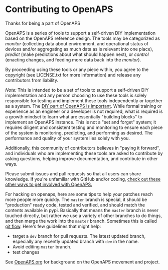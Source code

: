 
# Contributing to OpenAPS

Thanks for being a part of OpenAPS

OpenAPS is a series of tools to support a self-driven DIY
implementation based on the OpenAPS reference design. The tools may be
categorized as *monitor* (collecting data about environment, and
operational status of devices and/or aggregating as much data as is
relevant into one place), *predict* (make predictions about what should
happen next), or *control* (enacting changes, and feeding more data back
into the *monitor*). 

By proceeding using these tools or any piece within, you agree to the
copyright (see LICENSE.txt for more information) and release any
contributors from liability. 

*Note:* This is intended to be a set of tools to support a self-driven DIY
implementation and any person choosing to use these tools is solely
responsible for testing and implement these tools independently or
together as a system.  The [DIY part of OpenAPS is important](http://bit.ly/1NBbZtO). 
While formal training or experience as an
engineer or a developer is not required, what *is* required is a growth
mindset to learn what are essentially "building blocks" to implement an
OpenAPS instance. This is not a "set and forget" system; it requires
diligent and consistent testing and monitoring to ensure each piece of
the system is monitoring, predicting, and performing as desired.  The
performance and quality of your system lies solely with you.

Additionally, this community of contributors believes in "paying it
forward", and individuals who are implementing these tools are asked to
contribute by asking questions, helping improve documentation, and
contribute in other ways.

Please submit issues and pull requests so that all users can share
knowledge. If you're unfamiliar with GitHub and/or coding, [check out these other ways to get involved with OpenAPS.](http://openaps.readthedocs.io/en/latest/docs/introduction/contribute.html)

For hacking on openaps, here are some tips to help your patches reach
more people more quickly.  The `master` branch is special, it should
be "production" ready code, tested and verified, and should match the
contents available in pypi.  Basically that means the `master` branch
is never touched directly, but rather we use a variety of other
branches to do things, and then merge the work into the `master`
branch.  Sometimes this is called
[git flow](http://nvie.com/posts/a-successful-git-branching-model/).
Here's few guidelines that might help:
  
  * target a `dev` branch for pull requests.  The latest updated
    branch, especially any recently updated branch with `dev` in the
    name.
  * Avoid editing `master` branch.
  * test changes

See [OpenAPS.org](http://OpenAPS.org/) for background on the OpenAPS movement and project.

